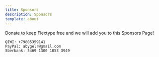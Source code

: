 ```yaml
---
title: Sponsors
description: Sponsors
template: about
---
```


Donate to keep Flextype free and we will add you to this Sponsors Page!  

```
QIWI: +79805359141  
PayPal: abygelr@gmail.com  
Sberbank: 5469 1300 1053 3949  
```
